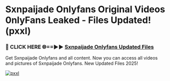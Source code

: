# Sxnpaijade Onlyfans Original Videos 0nlyFans Leaked - Files Updated! (pxxl)

<h3>🔴 CLICK HERE 🌐==►► <a href="https://tinyurl.com/ehrbuxhb" rel="nofollow">Sxnpaijade Onlyfans Updated Files</a></h3>

Get Sxnpaijade Onlyfans and all content. Now you can access all videos and pictures of Sxnpaijade Onlyfans. New Updated Files 2025!

[![pxxl](https://i.imgur.com/lVYEuWS.gif)](https://tinyurl.com/ehrbuxhb)
